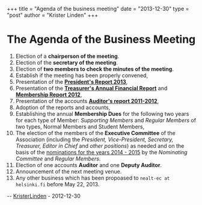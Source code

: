 +++
title = "Agenda of the business meeting"
date = "2013-12-30"
type = "post"
author = "Krister Linden"
+++

# The Agenda of the Business Meeting

1.  Election of a **chairperson of the meeting**.
2.  Election of the **secretary of the meeting**.
3.  Election of **two members to check the minutes of the meeting**.
4.  Establish if the meeting has been properly convened,
5.  Presentation of the **[President's Report 2013](NealtAdminReport2013.html)**,
6.  Presentation of the **[Treasurer's Annual Financial Report](nealt_pdf/NealtAdmin/NEALT_bokslut_2012.pdf)** and **[Membership Report 2012](nealt_pdf/NealtAdmin/NEALT_membership_report_2013.pdf)**,
7.  Presentation of the accounts **[Auditor's report 2011-2012](nealt_pdf/NealtAdmin/NEALT-auditors-report-2012.pdf)**,
8.  Adoption of the reports and accounts,
9.  Establishing the annual **Membership Dues** for the following two years for each type of Member: _Supporting Members_ and _Regular Members_ of two types, Normal Members and Student Members,
10.  The election of the members of the **Executive Committee** of the Association (including the _President, Vice-President, Secretary, Treasurer, Editor in Chief_ and _other positions_) as needed and on the basis of the [nominations for the years 2014 - 2015](NealtAdminNominationsFor2014to2015.html) by the _Nominating Committee_ and _Regular Members_.
11.  Election of one accounts **Auditor** and one **Deputy Auditor**.
12.  Announcement of the next meeting venue.
13.  Any other business which has been propoased to `nealt-ec at helsinki.fi` before May 22, 2013.

\-- [KristerLinden](../Main/KristerLinden) - 2012-12-30
